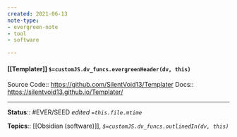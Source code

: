 ```yaml
---
created: 2021-06-13
note-type: 
- evergreen-note
- tool
- software

---
```


#### [[Templater]] `$=customJS.dv_funcs.evergreenHeader(dv, this)`

Source Code:: https://github.com/SilentVoid13/Templater
Docs:: https://silentvoid13.github.io/Templater/



---

**Status**:: #EVER/SEED
*edited `=this.file.mtime`*

**Topics**:: [[Obsidian (software)]], 
*`$=customJS.dv_funcs.outlinedIn(dv, this)`*

